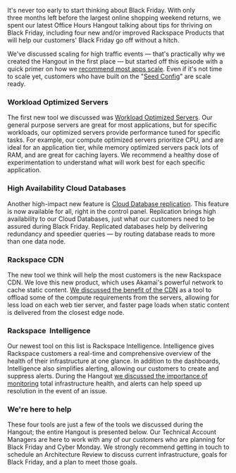 It's never too early to start thinking about Black Friday. With only three months left before the largest online shopping weekend returns, we spent our latest Office Hours Hangout talking about tips for thriving on Black Friday, including four new and/or improved Rackspace Products that will help our customers' Black Friday go off without a hitch.

We've discussed scaling for high traffic events — that's practically why we created the Hangout in the first place — but started off this episode with a quick primer on how we [recommend most apps scale][1]. Even if it's not time to scale yet, customers who have built on the "[Seed Config][2]" are scale ready.

   [1]: https://youtu.be/AHK7EnELGN4?t=5m40s
   [2]: http://www.rackspace.com/blog/fundamentals-of-cloud-architecture-the-seed-config-video/

### Workload Optimized Servers

The first new tool we discussed was [Workload Optimized Servers][3]. Our general purpose servers are great for most applications, but for specific workloads, our optimized servers provide performance tuned for specific tasks. For example, our compute optimized servers prioritize CPU, and are ideal for an application tier, while memory optimized servers pack lots of RAM, and are great for caching layers. We recommend a healthy dose of experimentation to understand what will work best for each specific application.

   [3]: https://youtu.be/AHK7EnELGN4?t=12m00s

### High Availability Cloud Databases

Another high-impact new feature is [Cloud Database replication][4]. This feature is now available for all, right in the control panel. Replication brings high availability to our Cloud Databases, just what our customers need to be assured during Black Friday. Replicated databases help by delivering redundancy and speedier queries — by routing database reads to more than one data node.

   [4]: https://youtu.be/AHK7EnELGN4?t=32m14s

### Rackspace CDN

The new tool we think will help the most customers is the new Rackspace CDN. We love this new product, which uses Akamai's powerful network to cache static content. [We discussed the benefit of the CDN][5] as a tool to offload some of the compute requirements from the servers, allowing for less load on each web tier server, and faster page loads when static content is delivered from the closest edge node.

   [5]: https://youtu.be/AHK7EnELGN4?t=35m54s

### Rackspace  Intelligence

Our newest tool on this list is Rackspace Intelligence. Intelligence gives Rackspace customers a real-time and comprehensive overview of the health of their infrastructure at one glance. In addition to the dashboards, Intelligence also simplifies alerting, allowing our customers to create and suppress alerts. During the Hangout [we discussed the importance of monitoring][6] total infrastructure health, and alerts can help speed up resolution in the event of an issue.

   [6]: https://youtu.be/AHK7EnELGN4?t=45m32s

### We're here to help

These four tools are just a few of the tools we discussed during the Hangout; the entire Hangout is presented below. Our Technical Account Managers are here to work with any of our customers who are planning for Black Friday and Cyber Monday. We strongly recommend getting in touch to schedule an Architecture Review to discuss current infrastructure, goals for Black Friday, and a plan to meet those goals.
